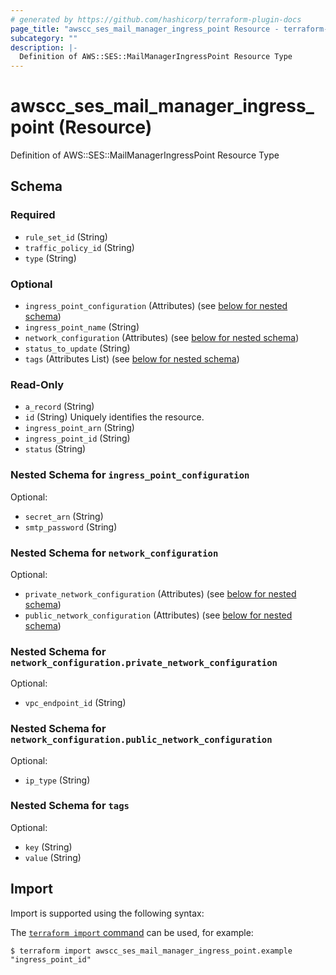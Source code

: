 ```yaml
---
# generated by https://github.com/hashicorp/terraform-plugin-docs
page_title: "awscc_ses_mail_manager_ingress_point Resource - terraform-provider-awscc"
subcategory: ""
description: |-
  Definition of AWS::SES::MailManagerIngressPoint Resource Type
---
```


# awscc_ses_mail_manager_ingress_point (Resource)

Definition of AWS::SES::MailManagerIngressPoint Resource Type



<!-- schema generated by tfplugindocs -->
## Schema

### Required

- `rule_set_id` (String)
- `traffic_policy_id` (String)
- `type` (String)

### Optional

- `ingress_point_configuration` (Attributes) (see [below for nested schema](#nestedatt--ingress_point_configuration))
- `ingress_point_name` (String)
- `network_configuration` (Attributes) (see [below for nested schema](#nestedatt--network_configuration))
- `status_to_update` (String)
- `tags` (Attributes List) (see [below for nested schema](#nestedatt--tags))

### Read-Only

- `a_record` (String)
- `id` (String) Uniquely identifies the resource.
- `ingress_point_arn` (String)
- `ingress_point_id` (String)
- `status` (String)

<a id="nestedatt--ingress_point_configuration"></a>
### Nested Schema for `ingress_point_configuration`

Optional:

- `secret_arn` (String)
- `smtp_password` (String)


<a id="nestedatt--network_configuration"></a>
### Nested Schema for `network_configuration`

Optional:

- `private_network_configuration` (Attributes) (see [below for nested schema](#nestedatt--network_configuration--private_network_configuration))
- `public_network_configuration` (Attributes) (see [below for nested schema](#nestedatt--network_configuration--public_network_configuration))

<a id="nestedatt--network_configuration--private_network_configuration"></a>
### Nested Schema for `network_configuration.private_network_configuration`

Optional:

- `vpc_endpoint_id` (String)


<a id="nestedatt--network_configuration--public_network_configuration"></a>
### Nested Schema for `network_configuration.public_network_configuration`

Optional:

- `ip_type` (String)



<a id="nestedatt--tags"></a>
### Nested Schema for `tags`

Optional:

- `key` (String)
- `value` (String)

## Import

Import is supported using the following syntax:

The [`terraform import` command](https://developer.hashicorp.com/terraform/cli/commands/import) can be used, for example:

```shell
$ terraform import awscc_ses_mail_manager_ingress_point.example "ingress_point_id"
```
